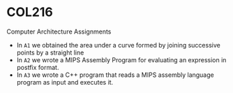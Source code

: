 # COL216
Computer Architecture Assignments
* In `A1` we obtained the area under a curve formed by joining successive points by a straight line
* In `A2` we wrote a MIPS Assembly Program for evaluating an expression in postfix format.
* In `A3` we wrote a C++ program that reads a MIPS assembly language program as input and executes it.
